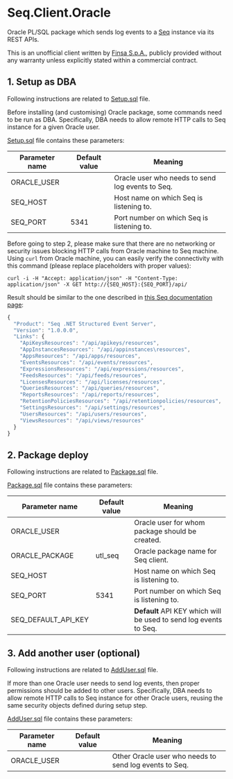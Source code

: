 # Seq.Client.Oracle

Oracle PL/SQL package which sends log events to a [Seq](https://getseq.net/) instance via its REST APIs.

This is an unofficial client written by [Finsa S.p.A.](https://www.finsa.it), publicly provided without any warranty unless explicitly stated within a commercial contract.

## 1. Setup as DBA

Following instructions are related to [Setup.sql](https://github.com/finsaspa/Seq.Client.Oracle/blob/master/Setup.sql) file.

Before installing (and customising) Oracle package, some commands need to be run as DBA. Specifically, DBA needs to allow remote HTTP calls to Seq instance for a given Oracle user.

[Setup.sql](https://github.com/finsaspa/Seq.Client.Oracle/blob/master/Setup.sql) file contains these parameters:

| Parameter name | Default value | Meaning                                          |
| -------------- | ------------- | ------------------------------------------------ |
| ORACLE_USER    |               | Oracle user who needs to send log events to Seq. |
| SEQ_HOST       |               | Host name on which Seq is listening to.          |
| SEQ_PORT       | 5341          | Port number on which Seq is listening to.        |

Before going to step 2, please make sure that there are no networking or security issues blocking HTTP calls from Oracle machine to Seq machine. Using `curl` from Oracle machine, you can easily verify the connectivity with this command (please replace placeholders with proper values):

```shell
curl -i -H "Accept: application/json" -H "Content-Type: application/json" -X GET http://{SEQ_HOST}:{SEQ_PORT}/api/
```

Result should be similar to the one described in [this Seq documentation page](https://docs.getseq.net/docs/using-the-http-api):

```js
{
  "Product": "Seq .NET Structured Event Server",
  "Version": "1.0.0.0",
  "Links": {
    "ApiKeysResources": "/api/apikeys/resources",
    "AppInstancesResources": "/api/appinstances\resources",
    "AppsResources": "/api/apps/resources",
    "EventsResources": "/api/events/resources",
    "ExpressionsResources": "/api/expressions/resources",
    "FeedsResources": "/api/feeds/resources",
    "LicensesResources": "/api/licenses/resources",
    "QueriesResources": "/api/queries/resources",
    "ReportsResources": "/api/reports/resources",
    "RetentionPoliciesResources": "/api/retentionpolicies/resources",
    "SettingsResources": "/api/settings/resources",
    "UsersResources": "/api/users/resources",
    "ViewsResources": "/api/views/resources"
  }
}
```

## 2. Package deploy

Following instructions are related to [Package.sql](https://github.com/finsaspa/Seq.Client.Oracle/blob/master/Package.sql) file.

[Package.sql](https://github.com/finsaspa/Seq.Client.Oracle/blob/master/Package.sql) file contains these parameters:

| Parameter name      | Default value | Meaning                                                           |
| ------------------- | ------------- | ----------------------------------------------------------------- |
| ORACLE_USER         |               | Oracle user for whom package should be created.                   |
| ORACLE_PACKAGE      | utl_seq       | Oracle package name for Seq client.                               |
| SEQ_HOST            |               | Host name on which Seq is listening to.                           |
| SEQ_PORT            | 5341          | Port number on which Seq is listening to.                         |
| SEQ_DEFAULT_API_KEY |               | **Default** API KEY which will be used to send log events to Seq. |

## 3. Add another user (optional)

Following instructions are related to [AddUser.sql](https://github.com/finsaspa/Seq.Client.Oracle/blob/master/AddUser.sql) file.

If more than one Oracle user needs to send log events, then proper permissions should be added to other users. Specifically, DBA needs to allow remote HTTP calls to Seq instance for other Oracle users, reusing the same security objects defined during setup step.

[AddUser.sql](https://github.com/finsaspa/Seq.Client.Oracle/blob/master/AddUser.sql) file contains these parameters:

| Parameter name | Default value | Meaning                                                |
| -------------- | ------------- | ------------------------------------------------------ |
| ORACLE_USER    |               | Other Oracle user who needs to send log events to Seq. |

